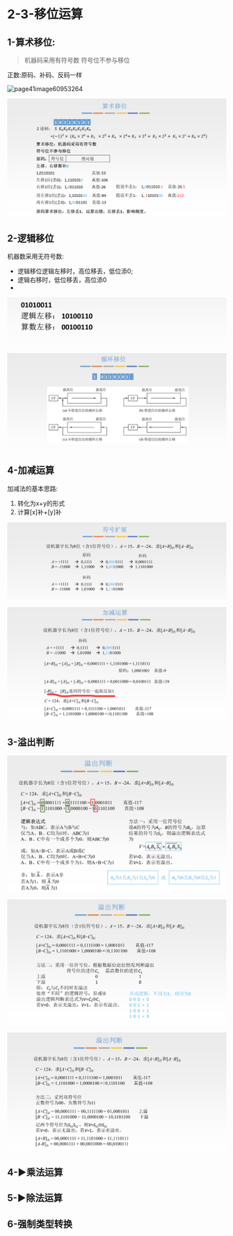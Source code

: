 # 2-3-移位运算

## 1-算术移位:

> 机器码采用有符号数 符号位不参与移位

正数:原码、补码、反码一样

![page41image60953264](blob:https://app.gitbook.com/fa861d93-670a-45e2-a0b2-e2995685de81)

![](../../.gitbook/assets/image%20%28294%29.png)

## 2-逻辑移位

机器数采用无符号数:

* 逻辑移位逻辑左移时，高位移丢，低位添0;
* 逻辑右移时，低位移丢，高位添0
* 
![](../../.gitbook/assets/image%20%2890%29.png)

![](../../.gitbook/assets/image%20%2868%29.png)

## 4-加减运算

加减法的基本思路:

1. 转化为x+y的形式
2. 计算\[x\]补+\[y\]补

![](../../.gitbook/assets/image%20%28240%29.png)

![](../../.gitbook/assets/image%20%28312%29.png)

## 3-溢出判断

![](../../.gitbook/assets/image%20%28114%29.png)

![](../../.gitbook/assets/image%20%28142%29.png)

![](../../.gitbook/assets/image%20%2880%29.png)

## 4-▶乘法运算

## 5-▶除法运算

## 6-强制类型转换



